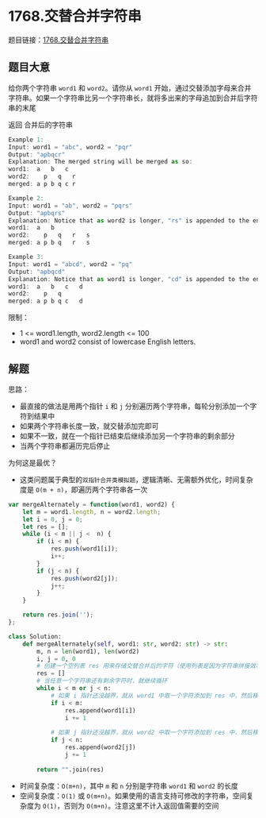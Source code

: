 # 1768.交替合并字符串

题目链接：[1768.交替合并字符串](https://leetcode.cn/problems/merge-strings-alternately/)

## 题目大意

给你两个字符串 `word1` 和 `word2`。请你从 `word1` 开始，通过交替添加字母来合并字符串。如果一个字符串比另一个字符串长，就将多出来的字母追加到合并后字符串的末尾

返回 合并后的字符串 

```js
Example 1:
Input: word1 = "abc", word2 = "pqr"
Output: "apbqcr"
Explanation: The merged string will be merged as so:
word1:  a   b   c
word2:    p   q   r
merged: a p b q c r

Example 2:
Input: word1 = "ab", word2 = "pqrs"
Output: "apbqrs"
Explanation: Notice that as word2 is longer, "rs" is appended to the end.
word1:  a   b 
word2:    p   q   r   s
merged: a p b q   r   s

Example 3:
Input: word1 = "abcd", word2 = "pq"
Output: "apbqcd"
Explanation: Notice that as word1 is longer, "cd" is appended to the end.
word1:  a   b   c   d
word2:    p   q 
merged: a p b q c   d
```

限制：
- 1 <= word1.length, word2.length <= 100
- word1 and word2 consist of lowercase English letters.

## 解题

思路：
- 最直接的做法是用两个指针 `i` 和 `j` 分别遍历两个字符串，每轮分别添加一个字符到结果中
- 如果两个字符串长度一致，就交替添加完即可
- 如果不一致，就在一个指针已结束后继续添加另一个字符串的剩余部分
- 当两个字符串都遍历完后停止

为何这是最优？
- 这类问题属于典型的`双指针合并类模拟题`，逻辑清晰、无需额外优化，时间复杂度是 `O(m + n)`，即遍历两个字符串各一次
  
```js
var mergeAlternately = function(word1, word2) {
    let m = word1.length, n = word2.length;
    let i = 0, j = 0;
    let res = [];
    while (i < m || j <  n) {
        if (i < m) {
            res.push(word1[i]);
            i++;
        }
        if (j < n) {
            res.push(word2[j]);
            j++;
        }
    }

    return res.join('');
};
```
```python
class Solution:
    def mergeAlternately(self, word1: str, word2: str) -> str:
        m, n = len(word1), len(word2)
        i, j = 0, 0
        # 创建一个空列表 res 用来存储交替合并后的字符（使用列表是因为字符串拼接效率较低）
        res = []
        # 当任意一个字符串还有剩余字符时，就继续循环
        while i < m or j < n:
            # 如果 i 指针还没越界，就从 word1 中取一个字符添加到 res 中，然后移动指针
            if i < m:
                res.append(word1[i])
                i += 1
            
            # 如果 j 指针还没越界，就从 word2 中取一个字符添加到 res 中，然后移动指针
            if j < n:
                res.append(word2[j])
                j += 1
            
        return "".join(res)
```

- 时间复杂度：`O(m+n)`，其中 `m` 和 `n` 分别是字符串 `word1` 和 `word2` 的长度
- 空间复杂度：`O(1)` 或 `O(m+n)`。如果使用的语言支持可修改的字符串，空间复杂度为 `O(1)`，否则为 `O(m+n)`。注意这里不计入返回值需要的空间